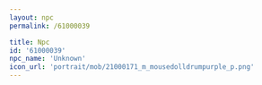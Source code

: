 ```yaml
---
layout: npc
permalink: /61000039

title: Npc
id: '61000039'
npc_name: 'Unknown'
icon_url: 'portrait/mob/21000171_m_mousedolldrumpurple_p.png'
---
```

